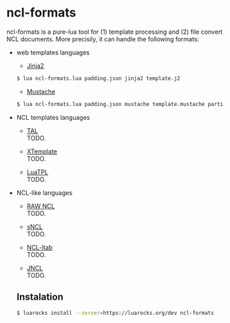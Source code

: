 # ncl-formats

ncl-formats is a pure-lua tool for (1) template processing and (2) file convert NCL documents.
More precisily, it can handle the following formats:

* web templates languages
  * [Jinja2](http://jinja.pocoo.org)  
  ```bash
  $ lua ncl-formats.lua padding.json jinja2 template.j2 
  ```

  * [Mustache](https://mustache.github.io/)  
  ```bash
  $ lua ncl-formats.lua padding.json mustache template.mustache partial1.mustache partial2.mustache
  ```

* NCL templates languages
  * [TAL](https://github.com/TeleMidia/tal-processor)    
  TODO. 
  
  * [XTemplate](https://github.com/joeldossantos/aXT)  
  TODO. 
  
  * [LuaTPL](https://github.com/robertogerson/luatpl)  
  TODO.
  
* NCL-like languages
  * [RAW NCL](https://github.com/TeleMidia/dietncl)  
    TODO.
  
  * [sNCL](https://github.com/lucastercas/sncl)  
  TODO.
  
  * [NCL-ltab](http://www.telemidia.puc-rio.br/files/biblio/2018_09_dodsworth.pdf)  
  TODO.
  
  * [JNCL](http://www.midiacom.uff.br/~caleb/jns/)  
  TODO.
  
  
  ## Instalation
  
  
  ```bash
  $ luarocks install --server=https://luarocks.org/dev ncl-formats
  ```
